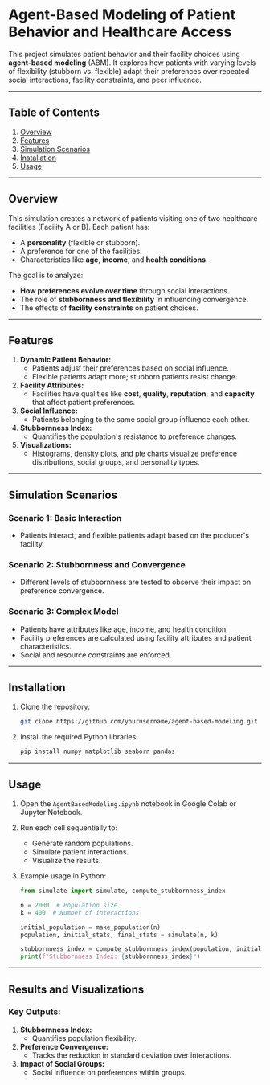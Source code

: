 # **Agent-Based Modeling of Patient Behavior and Healthcare Access**

This project simulates patient behavior and their facility choices using **agent-based modeling** (ABM). It explores how patients with varying levels of flexibility (stubborn vs. flexible) adapt their preferences over repeated social interactions, facility constraints, and peer influence.

---

## **Table of Contents**
1. [Overview](#overview)
2. [Features](#features)
3. [Simulation Scenarios](#simulation-scenarios)
4. [Installation](#installation)
5. [Usage](#usage)

---

## **Overview**
This simulation creates a network of patients visiting one of two healthcare facilities (Facility A or B). Each patient has:
- A **personality** (flexible or stubborn).
- A preference for one of the facilities.
- Characteristics like **age**, **income**, and **health conditions**.

The goal is to analyze:
- **How preferences evolve over time** through social interactions.
- The role of **stubbornness and flexibility** in influencing convergence.
- The effects of **facility constraints** on patient choices.

---

## **Features**
1. **Dynamic Patient Behavior:**
   - Patients adjust their preferences based on social influence.
   - Flexible patients adapt more; stubborn patients resist change.
2. **Facility Attributes:**
   - Facilities have qualities like **cost**, **quality**, **reputation**, and **capacity** that affect patient preferences.
3. **Social Influence:**
   - Patients belonging to the same social group influence each other.
4. **Stubbornness Index:**
   - Quantifies the population's resistance to preference changes.
5. **Visualizations:**
   - Histograms, density plots, and pie charts visualize preference distributions, social groups, and personality types.

---

## **Simulation Scenarios**
### **Scenario 1: Basic Interaction**
- Patients interact, and flexible patients adapt based on the producer's facility.

### **Scenario 2: Stubbornness and Convergence**
- Different levels of stubbornness are tested to observe their impact on preference convergence.

### **Scenario 3: Complex Model**
- Patients have attributes like age, income, and health condition.
- Facility preferences are calculated using facility attributes and patient characteristics.
- Social and resource constraints are enforced.

---

## **Installation**
1. Clone the repository:
   ```bash
   git clone https://github.com/yourusername/agent-based-modeling.git
   ```
2. Install the required Python libraries:
   ```bash
   pip install numpy matplotlib seaborn pandas
   ```

---

## **Usage**
1. Open the `AgentBasedModeling.ipynb` notebook in Google Colab or Jupyter Notebook.
2. Run each cell sequentially to:
   - Generate random populations.
   - Simulate patient interactions.
   - Visualize the results.

3. Example usage in Python:
   ```python
   from simulate import simulate, compute_stubbornness_index
   
   n = 2000  # Population size
   k = 400  # Number of interactions
   
   initial_population = make_population(n)
   population, initial_stats, final_stats = simulate(n, k)
   
   stubbornness_index = compute_stubbornness_index(population, initial_population)
   print(f"Stubbornness Index: {stubbornness_index}")
   ```

---

## **Results and Visualizations**
### **Key Outputs:**
1. **Stubbornness Index:**
   - Quantifies population flexibility.
2. **Preference Convergence:**
   - Tracks the reduction in standard deviation over interactions.
3. **Impact of Social Groups:**
   - Social influence on preferences within groups.
